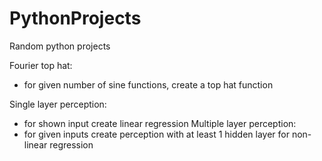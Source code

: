 # PythonProjects
Random python projects

Fourier top hat:
- for given number of sine functions, create a top hat function

Single layer perception:
- for shown input create linear regression 
Multiple layer perception:
- for given inputs create perception with at least 1 hidden layer for non-linear regression
